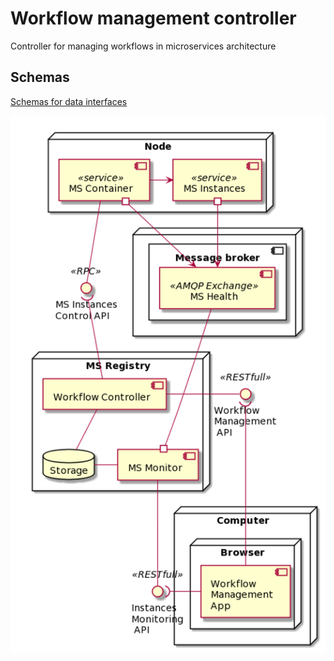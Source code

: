 # Workflow management controller

Controller for managing workflows in microservices architecture

## Schemas

[Schemas for data interfaces](https://raw.githubusercontent.com/MonMon201/workflow-controller/master/schemas/index.yml)

![UML Diagram of an architechure](https://raw.githubusercontent.com/MonMon201/workflow-controller/master/docs/asserts/ServicesUMLDiagram.png)